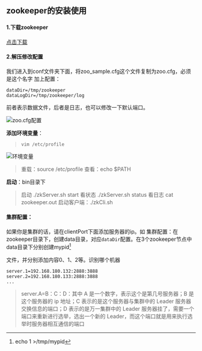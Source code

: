 ## zookeeper的安装使用

#### 1.下载zookeeper

[点击下载](https://archive.apache.org/dist/zookeeper/zookeeper-3.3.6/zookeeper-3.3.6.tar.gz)

#### 2.解压修改配置

我们进入到conf文件夹下面，将zoo_sample.cfg这个文件复制为zoo.cfg，必须是这个名字
加上配置：

```shell
dataDir=/tmp/zookeeper
dataLogDir=/tmp/zookeeper/log
```

前者表示数据文件，后者是日志，也可以修改一下默认端口。

![zoo.cfg配置](https://i.loli.net/2019/06/13/5d02367b3fc7c75630.jpg)

**添加环境变量**：

> `vim /etc/profile`

![环境变量](https://i.loli.net/2019/06/13/5d02367b6e58048762.jpg)

> 重载：source /etc/profile
> 查看：echo $PATH

**启动**：bin目录下

>   启动   ./zkServer.sh start
>   看状态 ./zkServer.sh status
>   看日志 cat zookeeper.out
>   启动客户端：./zkCli.sh	



#### 集群配置：

如果你是集群的话，请在clientPort下面添加服务器的ip。如
集群配置：在zookeeper目录下，创建data目录，对应`dataDir`配置。在3个zookeeper节点中data目录下分别创建mypid[^1]

[^1]: echo 1 >/tmp/mypid

文件，并分别添加内容0、1、2等。识别哪个机器

```shell
server.1=192.168.180.132:2888:3888
server.2=192.168.180.133:2888:3888
...
```

> server.A=B：C：D：其中 A 是一个数字，表示这个是第几号服务器；B 是这个服务器的 ip 地址；C 表示的是这个服务器与集群中的 Leader 服务器交换信息的端口；D 表示的是万一集群中的 Leader 服务器挂了，需要一个端口来重新进行选举，选出一个新的 Leader，而这个端口就是用来执行选举时服务器相互通信的端口
